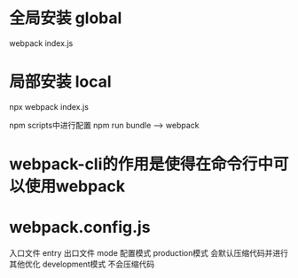 # 全局安装 global
 webpack index.js

# 局部安装 local
 npx webpack index.js

 npm scripts中进行配置
 npm run bundle --> webpack

# webpack-cli的作用是使得在命令行中可以使用webpack 

# webpack.config.js
入口文件 entry
出口文件
mode 配置模式 
production模式 会默认压缩代码并进行其他优化
development模式 不会压缩代码
